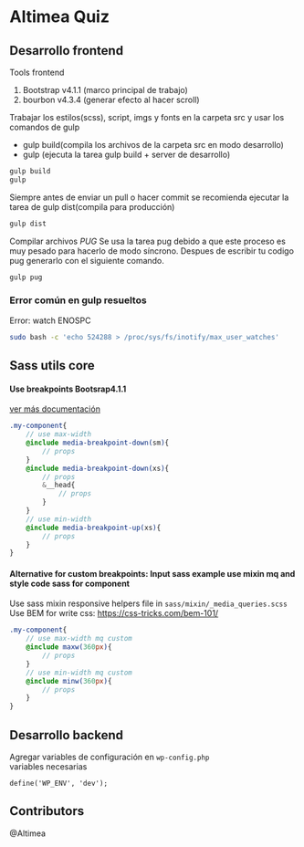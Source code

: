 
# Altimea Quiz



## Desarrollo frontend

Tools frontend

1. Bootstrap v4.1.1 (marco principal de trabajo)
2. bourbon v4.3.4 (generar efecto al hacer scroll)

Trabajar los estilos(scss), script, imgs y fonts en la carpeta src y usar los comandos de gulp
* gulp build(compila los archivos de la carpeta src en modo desarrollo)
* gulp (ejecuta la tarea gulp build + server de desarrollo)

```sh
gulp build
gulp

```

Siempre antes de enviar un pull o hacer commit se recomienda ejecutar la tarea de gulp dist(compila para producción)

```sh
gulp dist

```

Compilar archivos *PUG*
Se usa la tarea pug debido a que este proceso es muy pesado para hacerlo de modo síncrono.
Despues de escribir tu codigo pug generarlo con el siguiente comando.

```sh
gulp pug

```

### Error común en gulp resueltos

Error: watch ENOSPC

```sh
sudo bash -c 'echo 524288 > /proc/sys/fs/inotify/max_user_watches'
```


## Sass utils core

#### Use breakpoints Bootsrap4.1.1
[ver más documentación](https://getbootstrap.com/docs/4.1/layout/overview/#responsive-breakpoints)

```scss
.my-component{
    // use max-width
    @include media-breakpoint-down(sm){
        // props
    }
    @include media-breakpoint-down(xs){
        // props
        &__head{
            // props
        }
    }
    // use min-width
    @include media-breakpoint-up(xs){
        // props
    }
}
```

#### Alternative for custom breakpoints: Input sass example use mixin mq and style code sass for component

Use sass mixin responsive helpers file in `sass/mixin/_media_queries.scss`
Use BEM for write css: https://css-tricks.com/bem-101/

```scss
.my-component{
    // use max-width mq custom
    @include maxw(360px){
        // props
    }
    // use min-width mq custom
    @include minw(360px){
        // props
    }
}
```





## Desarrollo backend
Agregar variables de configuración en `wp-config.php`  
variables necesarias

	define('WP_ENV', 'dev');
	


## Contributors
@Altimea
